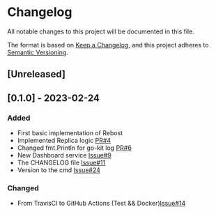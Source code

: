 # Changelog

All notable changes to this project will be documented in this file.

The format is based on [Keep a Changelog](https://keepachangelog.com/en/1.0.0/),
and this project adheres to [Semantic Versioning](https://semver.org/spec/v2.0.0.html).

## [Unreleased]

## [0.1.0] - 2023-02-24

### Added

- First basic implementation of Rebost
- Implemented Replica logic [PR#4](https://github.com/xescugc/rebost/pull/4)
- Changed fmt.Println for go-kit log [PR#6](https://github.com/xescugc/rebost/pull/6)
- New Dashboard service [Issue#9](https://github.com/xescugc/rebost/issues/9)
- The CHANGELOG file [Issue#11](https://github.com/xescugc/rebost/issues/11)
- Version to the cmd [Issue#24](https://github.com/xescugc/rebost/issues/24)

### Changed

- From TravisCI to GitHub Actions (Test && Docker)[Issue#14](https://github.com/xescugc/rebost/issues/14)
